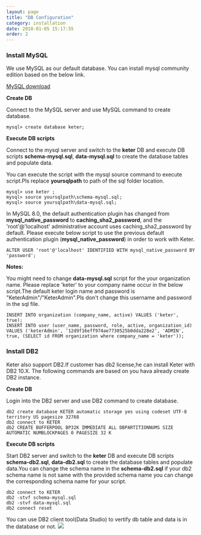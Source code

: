 ```yaml
---
layout: page
title: "DB Configuration"
category: installation
date: 2018-01-05 15:17:55
order: 2
---
```

### Install MySQL

We use MySQL as our default database. You can install mysql community edition based on the below link.  

[MySQL download](https://dev.mysql.com/downloads/mysql/)
   

**Create DB**   

Connect to the MySQL server and use MySQL command to create database. 
``` 
mysql> create database keter;
```  

**Execute DB scripts**  

Connect to the mysql server and switch to the **keter** DB and execute DB scripts **schema-mysql.sql**, **data-mysql.sql** to create the database tables and populate data.

You can execute the script with the mysql source command to execute script.Pls replace **yoursqlpath** to path of the sql folder location.

``` 
mysql> use keter ;
mysql> source yoursqlpath\schema-mysql.sql;
mysql> source yoursqlpath\data-mysql.sql;
```  

In MySQL 8.0, the default authentication plugin has changed from **mysql_native_password** to **caching_sha2_password**, and the 'root'@'localhost' administrative account uses caching_sha2_password by default. Please execute below script to use the previous default authentication plugin (**mysql_native_password**) in order to work with Keter.

``` 
ALTER USER 'root'@'localhost' IDENTIFIED WITH mysql_native_password BY 'password';
```

**Notes:**   

You might need to change **data-mysql.sql** script for the your organization name. Please  replace 'keter' to your company name occur in the below script.The default keter login name and password is "KeterAdmin"/"KeterAdmin".Pls don't change this username and password in the sql file.

``` 
INSERT INTO organization (company_name, active) VALUES ('keter', true);
INSERT INTO user (user_name, password, role, active, organization_id) 
VALUES ('keterAdmin', '12d9f16eff974ae7730525b0dda228e2', 'ADMIN', true, (SELECT id FROM organization where company_name = 'keter'));
```  

### Install DB2

Keter also support DB2.If customer has db2 license,he can install Keter with DB2 10.X.  The following commands are based on you hava already 
create DB2 instance.

**Create DB**   

Login into the DB2 server and use DB2 command to create database. 
``` 
db2 create database KETER automatic storage yes using codeset UTF-8 territory US pagesize 32768
db2 connect to KETER
db2 CREATE BUFFERPOOL BP32K IMMEDIATE ALL DBPARTITIONNUMS SIZE AUTOMATIC NUMBLOCKPAGES 0 PAGESIZE 32 K
``` 

**Execute DB scripts**  

Start DB2 server and switch to the **keter** DB and execute DB scripts **schema-db2.sql**, **data-db2.sql** to create the database tables and populate data.You can change the schema name in the  **schema-db2.sql** if your db2 schema name is not same with the provided schema name you can change the corresponding schema name for your script.


``` 
db2 connect to KETER
db2 -stvf schema-mysql.sql
db2 -stvf data-mysql.sql
db2 connect reset
```  

You can use DB2 client tool(Data Studio) to vertify db table and data is in the database or not.
![][db2]   

[db2]: ../images/install/dbtable.png 
